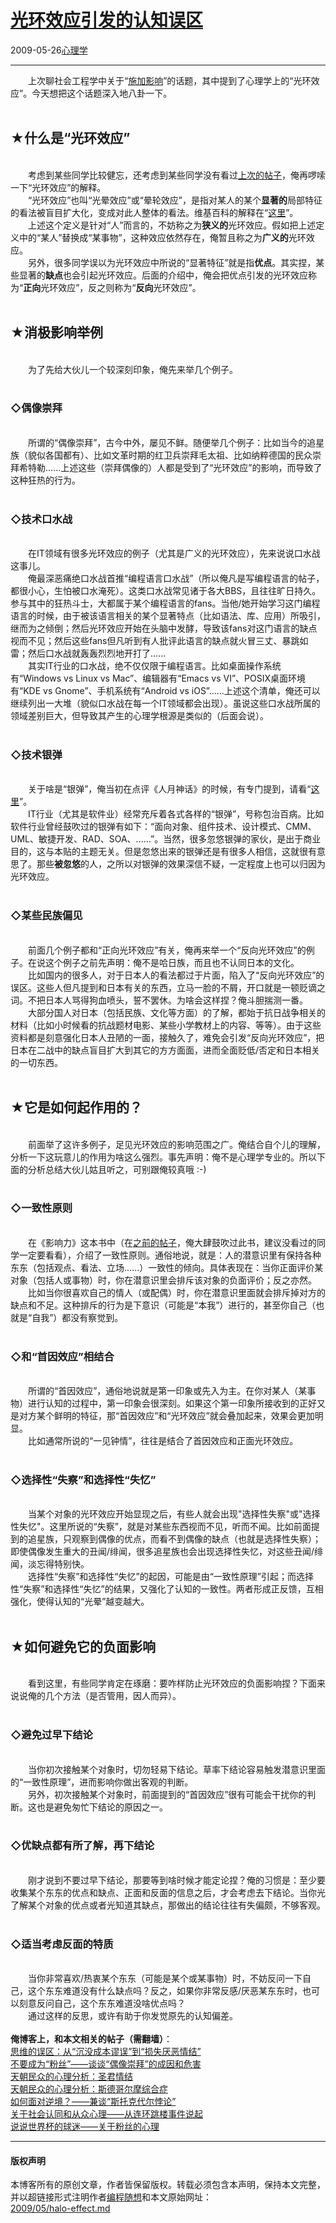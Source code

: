 <!DOCTYPE html>
<html xmlns="http://www.w3.org/1999/xhtml" xml:lang="zh-CN">
<head>
<meta http-equiv="Content-Type" content="text/html; charset=utf-8" />
<meta name="generator" content="Python script by program.think@gmail.com" />
<meta name="provider" content="program-think.blogspot.com" />
<link type="text/css" rel="stylesheet" href="../../css/program-think.css" />
<title>光环效应引发的认知误区 - 编程随想的博客</title>
</head>
<body>
<div id="main" style="width:100%;">
<h1><a href="../../index.md" title="回到首页">光环效应引发的认知误区</a></h1>
<div class="post-info"><span class="date-header">2009-05-26</span><a href="../../tags/E5BF83E79086E5ADA6.md" class="tag">心理学</a> </div>
<hr>
<div class="post">
&#12288;&#12288;上次聊社会工程学中关于“<a href="../../2009/05/social-engineering-3-influence.md" target="_blank">施加影响</a>”的话题，其中提到了心理学上的“光环效应”。今天想把这个话题深入地八卦一下。<!--program-think--><br /><br /><h2>★什么是“光环效应”</h2><br />&#12288;&#12288;考虑到某些同学比较健忘，还考虑到某些同学没有看过<a href="../../2009/05/social-engineering-3-influence.md" target="_blank">上次的帖子</a>，俺再啰嗦一下“光环效应”的解释。<br />&#12288;&#12288;“光环效应”也叫“光晕效应”或“晕轮效应”，是指对某人的某个<b>显著的</b>局部特征的看法被盲目扩大化，变成对此人整体的看法。维基百科的解释在“<a href="http://en.wikipedia.org/wiki/Halo_effect" target="_blank" rel="nofollow">这里</a>”。<br />&#12288;&#12288;上述这个定义是针对“人”而言的，不妨称之为<b>狭义的</b>光环效应。假如把上述定义中的“某人”替换成“某事物”，这种效应依然存在，俺暂且称之为<b>广义的</b>光环效应。<br />&#12288;&#12288;另外，很多同学误以为光环效应中所说的“显著特征”就是指<b>优点</b>。其实捏，某些显著的<b>缺点</b>也会引起光环效应。后面的介绍中，俺会把优点引发的光环效应称为“<b>正向</b>光环效应”，反之则称为“<b>反向</b>光环效应”。<br /><br /><h2>★消极影响举例</h2><br />&#12288;&#12288;为了先给大伙儿一个较深刻印象，俺先来举几个例子。<br /><br /><h3>◇偶像崇拜</h3><br />&#12288;&#12288;所谓的“偶像崇拜”，古今中外，屡见不鲜。随便举几个例子：比如当今的追星族（貌似各国都有）、比如文革时期的红卫兵崇拜毛太祖、比如纳粹德国的民众崇拜希特勒......上述这些（崇拜偶像的）人都是受到了“光环效应”的影响，而导致了这种狂热的行为。<br /><br /><h3>◇技术口水战</h3><br />&#12288;&#12288;在IT领域有很多光环效应的例子（尤其是广义的光环效应），先来说说口水战这事儿。<br />&#12288;&#12288;俺最深恶痛绝口水战首推“编程语言口水战”（所以俺凡是写编程语言的帖子，都很小心，生怕被口水淹死）。这类口水战常见诸于各大BBS，且往往旷日持久。参与其中的狂热斗士，大都属于某个编程语言的fans。当他/她开始学习这门编程语言的时候，由于被该语言相关的某个显著特点（比如语法、库、应用）所吸引，继而为之倾倒；然后光环效应开始在头脑中发酵，导致该fans对这门语言的缺点视而不见；然后这些fans但凡听到有人批评此语言的缺点就火冒三丈、暴跳如雷；然后口水战就轰轰烈烈地开打了......<br />&#12288;&#12288;其实IT行业的口水战，绝不仅仅限于编程语言。比如桌面操作系统有“Windows vs Linux vs Mac”、编辑器有“Emacs vs VI”、POSIX桌面环境有“KDE vs Gnome”、手机系统有“Android vs iOS”......上述这个清单，俺还可以继续列出一大堆（貌似口水战在每一个IT领域都会出现）。虽说这些口水战所属的领域差别巨大，但导致其产生的心理学根源是类似的（后面会说）。<br /><br /><h3>◇技术银弹</h3><br />&#12288;&#12288;关于啥是“银弹”，俺当初在点评《人月神话》的时候，有专门提到，请看“<a href="../../2009/03/book-review-mythical-man-month.md">这里</a>”。<br />&#12288;&#12288;IT行业（尤其是软件业）经常充斥着各式各样的“银弹”，号称包治百病。比如软件行业曾经鼓吹过的银弹有如下：“面向对象、组件技术、设计模式、CMM、UML、敏捷开发、RAD、SOA、......”。当然，很多忽悠银弹的家伙，是出于商业目的，这与本贴的主题无关。但是忽悠出来的银弹还是有很多人相信，这就很有意思了。那些<b>被忽悠</b>的人，之所以对银弹的效果深信不疑，一定程度上也可以归因为光环效应。<br /><br /><h3>◇某些民族偏见</h3><br />&#12288;&#12288;前面几个例子都和“正向光环效应”有关，俺再来举一个“反向光环效应”的例子。在说这个例子之前先声明：俺不是哈日族，而且也不认同日本的文化。<br />&#12288;&#12288;比如国内的很多人，对于日本人的看法都过于片面，陷入了“反向光环效应”的误区。这些人但凡提到和日本有关的东西，立马一脸的不屑，开口就是一顿贬谪之词。不把日本人骂得狗血喷头，誓不罢休。为啥会这样捏？俺斗胆揣测一番。<br />&#12288;&#12288;大部分国人对日本（包括民族、文化等方面）的了解，都始于抗日战争相关的材料（比如小时候看的抗战题材电影、某些小学教材上的内容、等等）。由于这些资料都是刻意强化日本人丑陋的一面，接触久了，难免会引发“反向光环效应”，把日本在二战中的缺点盲目扩大到其它的方方面面，进而全面贬低/否定和日本相关的一切东西。<br /><br /><h2>★它是如何起作用的？</h2><br />&#12288;&#12288;前面举了这许多例子，足见光环效应的影响范围之广。俺结合自个儿的理解，分析一下这玩意儿的作用为啥这么强烈。事先声明：俺不是心理学专业的。所以下面的分析总结大伙儿姑且听之，可别跟俺较真哦 :-)<br /><br /><h3>◇一致性原则</h3><br />&#12288;&#12288;在《影响力》这本书中（在<a href="../../2009/05/social-engineering-3-influence.md">之前的帖子</a>，俺大肆鼓吹过此书，建议没看过的同学一定要看看），介绍了一致性原则。通俗地说，就是：人的潜意识里有保持各种东东（包括观点、看法、立场......）一致性的倾向。具体表现在：当你正面评价某对象（包括人或事物）时，你在潜意识里会排斥该对象的负面评价；反之亦然。<br />&#12288;&#12288;比如当你很喜欢自己的情人（或配偶）时，你在潜意识里面就会排斥掉对方的缺点和不足。这种排斥的行为是下意识（可能是“本我”）进行的，甚至你自己（也就是“自我”）都没有察觉到。<br /><br /><h3>◇和“首因效应”相结合</h3><br />&#12288;&#12288;所谓的“首因效应”，通俗地说就是第一印象或先入为主。在你对某人（某事物）进行认知的过程中，第一印象会很深刻。如果这个第一印象所接收到的正好又是对方某个鲜明的特征，那“首因效应”和“光环效应”就会叠加起来，效果会更加明显。<br />&#12288;&#12288;比如通常所说的“一见钟情”，往往是结合了首因效应和正面光环效应。<br /><br /><h3>◇选择性“失察”和选择性“失忆”</h3><br />&#12288;&#12288;当某个对象的光环效应开始显现之后，有些人就会出现"选择性失察"或"选择性失忆"。这里所说的“失察”，就是对某些东西视而不见，听而不闻。比如前面提到的追星族，只观察到偶像的优点，而看不到偶像的缺点（也就是选择性失察）；即使偶像发生重大的丑闻/绯闻，很多追星族也会出现选择性失忆，对这些丑闻/绯闻，淡忘得特别快。<br />&#12288;&#12288;选择性“失察”和选择性“失忆”的起因，可能是由“一致性原理”引起；而选择性“失察”和选择性“失忆”的结果，又强化了认知的一致性。两者形成正反馈，互相强化，使得认知的“光晕”越变越大。<br /><br /><h2>★如何避免它的负面影响</h2><br />&#12288;&#12288;看到这里，有些同学肯定在琢磨：要咋样防止光环效应的负面影响捏？下面来说说俺的几个方法（是否管用，因人而异）。<br /><br /><h3>◇避免过早下结论</h3><br />&#12288;&#12288;当你初次接触某个对象时，切勿轻易下结论。草率下结论容易触发潜意识里面的“一致性原理”，进而影响你做出客观的判断。<br />&#12288;&#12288;另外，初次接触某个对象时，前面提到的“首因效应”很有可能会干扰你的判断。这也是避免匆忙下结论的原因之一。<br /><br /><h3>◇优缺点都有所了解，再下结论</h3><br />&#12288;&#12288;刚才说到不要过早下结论，那要等到啥时候才能定论捏？俺的习惯是：至少要收集某个东东的优点和缺点、正面和反面的信息之后，才会考虑去下结论。当你光了解某个对象的优点或者光知道其缺点，那做出的结论往往有失偏颇，不够客观。<br /><br /><h3>◇适当考虑反面的特质</h3><br />&#12288;&#12288;当你非常喜欢/热衷某个东东（可能是某个或某事物）时，不妨反问一下自己，这个东东难道没有什么缺点吗？反之，如果你非常反感/厌恶某东东时，也可以刻意反问自己，这个东东难道没啥优点吗？<br />&#12288;&#12288;通过这样的反思，或许有助于你发觉原先的认知偏差。<br /><br /><b>俺博客上，和本文相关的帖子（需翻墙）</b>：<br /><a href="../../2014/06/sunk-cost-fallacy-and-loss-aversion.md">思维的误区：从“沉没成本谬误”到“损失厌恶情结”</a><br /><a href="../../2014/05/fans-and-idolatry.md">不要成为“粉丝”——谈谈“偶像崇拜”的成因和危害</a><br /><a href="../../2012/12/emperor-complex.md">天朝民众的心理分析：圣君情结</a><br /><a href="../../2012/06/stockholm-syndrome.md">天朝民众的心理分析：斯德哥尔摩综合症</a><br /><a href="../../2012/01/stockdale-paradox.md">如何面对逆境？——兼谈“斯托克代尔悖论”</a><br /><a href="../../2010/05/about-social-proof.md">关于社会认同和从众心理——从连环跳楼事件说起</a><br /><a href="../../2010/07/about-football-fans.md">说说世界杯的球迷——关于粉丝的心理</a><div class="blogger-post-footer">
</div>
<hr>
<div class="copyright">
<h4>版权声明</h4>
本博客所有的原创文章，作者皆保留版权。转载必须包含本声明，保持本文完整，并以超链接形式注明作者<a href="mailto:program.think@gmail.com">编程随想</a>和本文原始网址：<br>
<a href="2009/05/halo-effect.md">2009/05/halo-effect.md</a>
</div>
</div>
</body>
</html>
